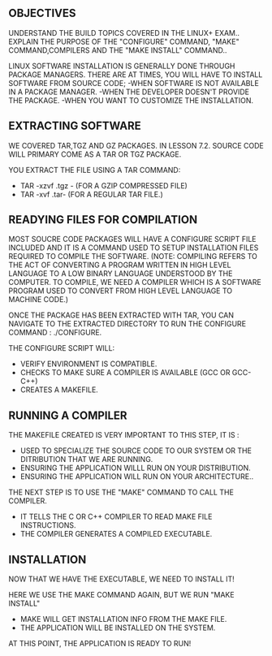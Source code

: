 OBJECTIVES
--
UNDERSTAND THE BUILD TOPICS COVERED IN THE LINUX+ EXAM..
EXPLAIN THE PURPOSE OF THE "CONFIGURE" COMMAND, "MAKE" COMMAND,COMPILERS AND THE "MAKE INSTALL" COMMAND..

LINUX SOFTWARE INSTALLATION IS GENERALLY DONE THROUGH PACKAGE MANAGERS. 
THERE ARE AT TIMES, YOU WILL HAVE TO INSTALL SOFTWARE FROM SOURCE CODE;
 -WHEN SOFTWARE IS NOT AVAILABLE IN A PACKAGE MANAGER.
-WHEN THE DEVELOPER DOESN'T PROVIDE THE PACKAGE.
-WHEN YOU WANT TO CUSTOMIZE THE INSTALLATION.

EXTRACTING SOFTWARE
--
WE COVERED TAR,TGZ AND GZ PACKAGES. IN LESSON 7.2.
SOURCE CODE WILL PRIMARY COME AS A TAR OR TGZ PACKAGE.

YOU EXTRACT THE FILE USING A TAR COMMAND:
- TAR -xzvf <filename> .tgz - (FOR A GZIP COMPRESSED FILE)
- TAR -xvf <filename> .tar-  (FOR A REGULAR TAR FILE.)

READYING FILES FOR COMPILATION
-----
MOST SOUCRE CODE PACKAGES WILL HAVE A CONFIGURE SCRIPT FILE INCLUDED AND IT IS A COMMAND USED TO SETUP INSTALLATION FILES 
REQUIRED TO COMPILE THE SOFTWARE.
(NOTE: COMPILING REFERS TO THE ACT OF CONVERTING A PROGRAM WRITTEN IN HIGH LEVEL LANGUAGE TO A LOW BINARY LANGUAGE UNDERSTOOD BY THE COMPUTER. TO COMPILE, WE NEED A COMPILER WHICH IS A SOFTWARE PROGRAM USED TO CONVERT FROM HIGH LEVEL LANGUAGE TO MACHINE CODE.)

ONCE THE PACKAGE HAS BEEN EXTRACTED WITH TAR, YOU CAN NAVIGATE TO THE EXTRACTED DIRECTORY TO RUN THE CONFIGURE COMMAND : ./CONFIGURE.

THE CONFIGURE SCRIPT WILL:
- VERIFY ENVIRONMENT IS COMPATIBLE.
- CHECKS TO MAKE SURE A COMPILER IS AVAILABLE (GCC OR GCC-C++)
- CREATES A MAKEFILE.

RUNNING  A COMPILER
--

THE MAKEFILE CREATED IS VERY IMPORTANT TO THIS STEP, IT IS :
- USED TO SPECIALIZE THE SOURCE CODE TO OUR SYSTEM OR THE DITRIBUTION THAT WE ARE RUNNING.
- ENSURING THE APPLICATION WILLL RUN ON YOUR DISTRIBUTION.
- ENSURING THE APPLICATION WILL RUN ON YOUR ARCHITECTURE..

THE NEXT STEP IS TO USE THE "MAKE" COMMAND TO CALL THE COMPILER.
- IT TELLS THE C OR C++ COMPILER TO READ MAKE FILE INSTRUCTIONS.
- THE COMPILER GENERATES A COMPILED EXECUTABLE. 

INSTALLATION
--
NOW THAT WE HAVE THE EXECUTABLE, WE NEED TO INSTALL IT!

HERE WE USE THE MAKE COMMAND AGAIN, BUT WE RUN "MAKE INSTALL"
- MAKE WILL GET INSTALLATION INFO FROM THE MAKE FILE.
- THE APPLICATION WILL BE INSTALLED ON THE SYSTEM.

AT THIS POINT, THE APPLICATION IS READY TO RUN!


